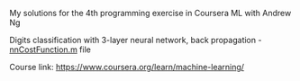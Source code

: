 My solutions for the 4th programming exercise in Coursera ML with Andrew Ng

Digits classification with 3-layer neural network, back propagation - [nnCostFunction.m](./nnCostFunction.m) file

Course link: https://www.coursera.org/learn/machine-learning/
